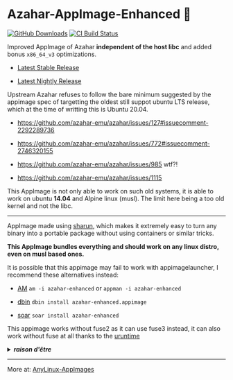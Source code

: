 # Azahar-AppImage-Enhanced 🐧

[![GitHub Downloads](https://img.shields.io/github/downloads/pkgforge-dev/Azahar-AppImage-Enhanced/total?logo=github&label=GitHub%20Downloads)](https://github.com/pkgforge-dev/Azahar-AppImage-Enhanced/releases/latest)
[![CI Build Status](https://github.com//pkgforge-dev/Azahar-AppImage-Enhanced/actions/workflows/stable.yml/badge.svg)](https://github.com/pkgforge-dev/Azahar-AppImage-Enhanced/releases/latest)

Improved AppImage of Azahar **independent of the host libc** and added bonus `x86_64_v3` optimizations.

* [Latest Stable Release](https://github.com/pkgforge-dev/Azahar-AppImage-Enhanced/releases/latest)

* [Latest Nightly Release](https://github.com/pkgforge-dev/Azahar-AppImage-Enhanced/releases/tag/nightly)

Upstream Azahar refuses to follow the bare minimum suggested by the appimage spec of targetting the oldest still suppot ubuntu LTS release, which at the time of writting this is Ubuntu 20.04.

* https://github.com/azahar-emu/azahar/issues/127#issuecomment-2292289736

* https://github.com/azahar-emu/azahar/issues/772#issuecomment-2746320155

* https://github.com/azahar-emu/azahar/issues/985 wtf?!

* https://github.com/azahar-emu/azahar/issues/1115

This AppImage is not only able to work on such old systems, it is able to work on ubuntu **14.04** and Alpine linux (musl). The limit here being a too old kernel and not the libc.

---

AppImage made using [sharun](https://github.com/VHSgunzo/sharun), which makes it extremely easy to turn any binary into a portable package without using containers or similar tricks.

**This AppImage bundles everything and should work on any linux distro, even on musl based ones.**

It is possible that this appimage may fail to work with appimagelauncher, I recommend these alternatives instead: 

* [AM](https://github.com/ivan-hc/AM) `am -i azahar-enhanced` or `appman -i azahar-enhanced`

* [dbin](https://github.com/xplshn/dbin) `dbin install azahar-enhanced.appimage`

* [soar](https://github.com/pkgforge/soar) `soar install azahar-enhanced`

This appimage works without fuse2 as it can use fuse3 instead, it can also work without fuse at all thanks to the [uruntime](https://github.com/VHSgunzo/uruntime)

<details>
  <summary><b><i>raison d'être</i></b></summary>
    <img src="https://github.com/user-attachments/assets/d40067a6-37d2-4784-927c-2c7f7cc6104b" alt="Inspiration Image">
  </a>
</details>

---

More at: [AnyLinux-AppImages](https://pkgforge-dev.github.io/Anylinux-AppImages/) 
